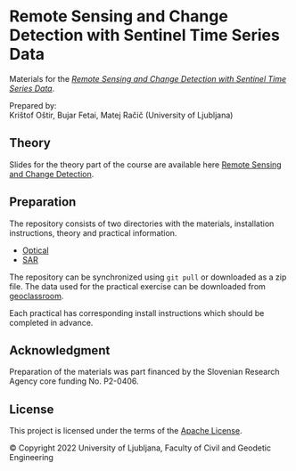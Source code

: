 # Remote Sensing and Change Detection with Sentinel Time Series Data

Materials for the [*Remote Sensing and Change Detection with Sentinel Time Series Data*](https://geoclassroom.fgg.uni-lj.si/course/view.php?id=13).

Prepared by:  
Krištof Oštir, Bujar Fetai, Matej Račič (University of Ljubljana)


## Theory

Slides for the theory part of the course are available here [Remote Sensing and Change Detection](./Theory/Slides.pdf).

## Preparation

The repository consists of two directories with the materials, installation instructions, theory and practical information.

* [Optical](Optical/README.md)
* [SAR](SAR/README.md)

The repository can be synchronized using `git pull` or downloaded as a zip file. The data used for the practical exercise can be downloaded from [geoclassroom](https://geoclassroom.fgg.uni-lj.si/course/view.php?id=13). 

Each practical has corresponding install instructions which should be completed in advance.

## Acknowledgment

Preparation of the materials was part financed by the Slovenian Research Agency core funding No. P2-0406.

## License
This project is licensed under the terms of the [Apache License](LICENSE).

© Copyright 2022 University of Ljubljana, Faculty of Civil and Geodetic Engineering